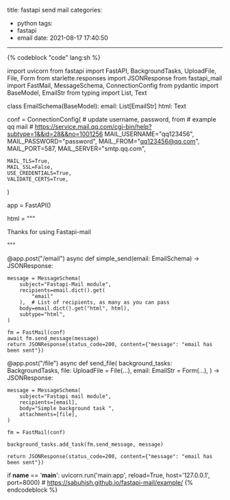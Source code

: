 title: fastapi send mail
categories:
  - python
tags:
  - fastapi
  - email
date: 2021-08-17 17:40:50
---
{% codeblock "code" lang:sh %}

import uvicorn
from fastapi import FastAPI, BackgroundTasks, UploadFile, File, Form
from starlette.responses import JSONResponse
from fastapi_mail import FastMail, MessageSchema, ConnectionConfig
from pydantic import BaseModel, EmailStr
from typing import List, Text


class EmailSchema(BaseModel):
    email: List[EmailStr]
    html: Text

conf = ConnectionConfig(
	# update username, password, from
    # example qq mail
    # https://service.mail.qq.com/cgi-bin/help?subtype=1&&id=28&&no=1001256
    MAIL_USERNAME="qq123456",
    MAIL_PASSWORD="password",
    MAIL_FROM="qq123456@qq.com",
    MAIL_PORT=587,
    MAIL_SERVER="smtp.qq.com",
    
    MAIL_TLS=True,
    MAIL_SSL=False,
    USE_CREDENTIALS=True,
    VALIDATE_CERTS=True,
)

app = FastAPI()


html = """
<p>Thanks for using Fastapi-mail</p>
"""


@app.post("/email")
async def simple_send(email: EmailSchema) -> JSONResponse:

    message = MessageSchema(
        subject="Fastapi-Mail module",
        recipients=email.dict().get(
            "email"
        ),  # List of recipients, as many as you can pass
        body=email.dict().get("html", html),
        subtype="html",
    )

    fm = FastMail(conf)
    await fm.send_message(message)
    return JSONResponse(status_code=200, content={"message": "email has been sent"})


@app.post("/file")
async def send_file(
    background_tasks: BackgroundTasks,
    file: UploadFile = File(...),
    email: EmailStr = Form(...),
) -> JSONResponse:

    message = MessageSchema(
        subject="Fastapi mail module",
        recipients=[email],
        body="Simple background task ",
        attachments=[file],
    )

    fm = FastMail(conf)

    background_tasks.add_task(fm.send_message, message)

    return JSONResponse(status_code=200, content={"message": "email has been sent"})

if __name__ == '__main__':
    uvicorn.run('main:app', reload=True, host='127.0.0.1', port=8000)
    # https://sabuhish.github.io/fastapi-mail/example/
{% endcodeblock %}